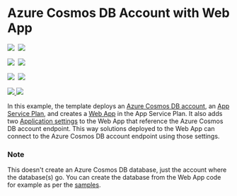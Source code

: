 # Azure Cosmos DB Account with Web App

<IMG SRC="https://azbotstorage.blob.core.windows.net/badges/201-documentdb-webapp/PublicLastTestDate.svg" />&nbsp;
<IMG SRC="https://azbotstorage.blob.core.windows.net/badges/201-documentdb-webapp/PublicDeployment.svg" />&nbsp;

<IMG SRC="https://azbotstorage.blob.core.windows.net/badges/201-documentdb-webapp/FairfaxLastTestDate.svg" />&nbsp;
<IMG SRC="https://azbotstorage.blob.core.windows.net/badges/201-documentdb-webapp/FairfaxDeployment.svg" />&nbsp;

<IMG SRC="https://azbotstorage.blob.core.windows.net/badges/201-documentdb-webapp/BestPracticeResult.svg" />&nbsp;
<IMG SRC="https://azbotstorage.blob.core.windows.net/badges/201-documentdb-webapp/CredScanResult.svg" />&nbsp;

<a href="https://portal.azure.com/#create/Microsoft.Template/uri/https%3A%2F%2Fraw.githubusercontent.com%2FAzure%2Fazure-quickstart-templates%2Fmaster%2F201-documentdb-webapp%2Fazuredeploy.json" target="_blank">
    <img src="http://azuredeploy.net/deploybutton.png"/>
</a>
<a href="http://armviz.io/#/?load=https%3A%2F%2Fraw.githubusercontent.com%2FAzure%2Fazure-quickstart-templates%2Fmaster%2F201-documentdb-webapp%2Fazuredeploy.json" target="_blank">
    <img src="http://armviz.io/visualizebutton.png"/>
</a>

In this example, the template deploys an [Azure Cosmos DB account](https://azure.microsoft.com/en-us/documentation/articles/documentdb-introduction/#what-is-azure-documentdb), an [App Service Plan](https://azure.microsoft.com/en-us/documentation/articles/azure-web-sites-web-hosting-plans-in-depth-overview/), and creates a [Web App](https://azure.microsoft.com/en-us/documentation/articles/app-service-web-overview/) in the App Service Plan. It also adds two [Application settings](https://azure.microsoft.com/en-us/documentation/articles/web-sites-configure/) to the Web App that reference the Azure Cosmos DB account endpoint. This way solutions deployed to the Web App can connect to the Azure Cosmos DB account endpoint using those settings. 

### Note
This doesn't create an Azure Cosmos DB database, just the account where the database(s) go. You can create the database from the Web App code for example as per the [samples](https://github.com/Azure?utf8=%E2%9C%93&query=documentdb). 
